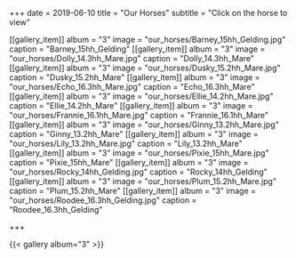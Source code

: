 +++
date = 2019-06-10
title = "Our Horses"
subtitle = "Click on the horse to view"

[[gallery_item]]
album = "3"
image = "our_horses/Barney_15hh_Gelding.jpg"
caption = "Barney_15hh_Gelding"
[[gallery_item]]
album = "3"
image = "our_horses/Dolly_14.3hh_Mare.jpg"
caption = "Dolly_14.3hh_Mare"
[[gallery_item]]
album = "3"
image = "our_horses/Dusky_15.2hh_Mare.jpg"
caption = "Dusky_15.2hh_Mare"
[[gallery_item]]
album = "3"
image = "our_horses/Echo_16.3hh_Mare.jpg"
caption = "Echo_16.3hh_Mare"
[[gallery_item]]
album = "3"
image = "our_horses/Ellie_14.2hh_Mare.jpg"
caption = "Ellie_14.2hh_Mare"
[[gallery_item]]
album = "3"
image = "our_horses/Frannie_16.1hh_Mare.jpg"
caption = "Frannie_16.1hh_Mare"
[[gallery_item]]
album = "3"
image = "our_horses/Ginny_13.2hh_Mare.jpg"
caption = "Ginny_13.2hh_Mare"
[[gallery_item]]
album = "3"
image = "our_horses/Lily_13.2hh_Mare.jpg"
caption = "Lily_13.2hh_Mare"
[[gallery_item]]
album = "3"
image = "our_horses/Pixie_15hh_Mare.jpg"
caption = "Pixie_15hh_Mare"
[[gallery_item]]
album = "3"
image = "our_horses/Rocky_14hh_Gelding.jpg"
caption = "Rocky_14hh_Gelding"
[[gallery_item]]
album = "3"
image = "our_horses/Plum_15.2hh_Mare.jpg"
caption = "Plum_15.2hh_Mare"
[[gallery_item]]
album = "3"
image = "our_horses/Roodee_16.3hh_Gelding.jpg"
caption = "Roodee_16.3hh_Gelding"

+++

{{< gallery album="3" >}}
